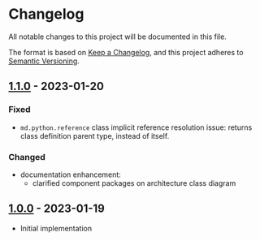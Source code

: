 # Changelog

All notable changes to this project will be documented in this file.

The format is based on [Keep a Changelog](https://keepachangelog.com/en/1.0.0/),
and this project adheres to [Semantic Versioning](https://semver.org/spec/v2.0.0.html).

## [1.1.0] - 2023-01-20
### Fixed

- `md.python.reference` class implicit reference resolution issue:
  returns class definition parent type, instead of itself.  

### Changed

- documentation enhancement:
  - clarified component packages on architecture class diagram  

## [1.0.0] - 2023-01-19

- Initial implementation

[1.1.0]: https://github.com/md-py/md.python/releases/tag/1.1.0
[1.0.0]: https://github.com/md-py/md.python/releases/tag/1.0.0
